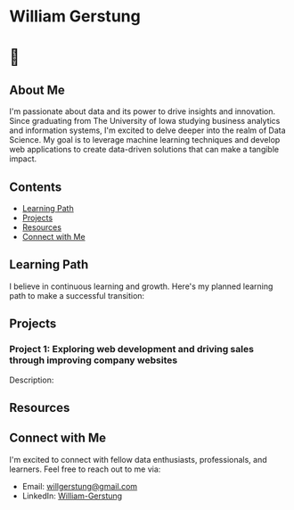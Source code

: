# William Gerstung
# :wave:

## About Me
I'm passionate about data and its power to drive insights and innovation. Since graduating from The University of Iowa studying business analytics and information systems, I'm excited to delve deeper into the realm of Data Science. My goal is to leverage machine learning techniques and develop web applications to create data-driven solutions that can make a tangible impact.

## Contents

- [Learning Path](#learning-path)
- [Projects](#projects)
- [Resources](#resources)
- [Connect with Me](#connect-with-me)

## Learning Path

I believe in continuous learning and growth. Here's my planned learning path to make a successful transition:

## Projects

### Project 1: Exploring web development and driving sales through improving company websites

Description:

## Resources

## Connect with Me

I'm excited to connect with fellow data enthusiasts, professionals, and learners. Feel free to reach out to me via:

- Email: willgerstung@gmail.com
- LinkedIn: [William-Gerstung](https://www.linkedin.com/in/william-gerstung/)
